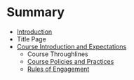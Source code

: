 # Summary

* [Introduction](README.md)
* Title Page
* [Course Introduction and Expectations](course_introduction_and_expectations.md)
   * Course Throughlines
   * [Course Policies and Practices](course_policies_and_practices.md)
   * [Rules of Engagement](rules_of_engagement.md)


